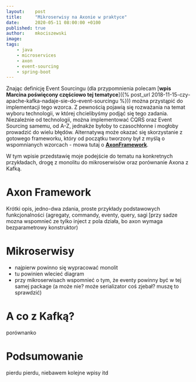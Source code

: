 ```yaml
---
layout:    post
title:     "Mikroserwisy na Axonie w praktyce"
date:      2020-05-11 08:00:00 +0100
published: true
author:    mkociszewski
image:     
tags:
    - java
    - microservices
    - axon
    - event-sourcing
    - spring-boot
---
```


Znając definicję Event Sourcingu (dla przypomnienia polecam [**wpis Marcina poświęcony częściowo tej tematyce**]({% post_url 2018-11-15-czy-apache-kafka-nadaje-sie-do-event-sourcingu %})) można przystąpić do implementacji tego wzorca.
Z pewnością pojawią się rozważania na temat wyboru technologii, w której chcielibyśmy podjąć się tego zadania. 
Niezależnie od technologii, można implementować CQRS oraz Event Sourcing samemu, od A-Z, jednakże byłoby to czasochłonne i mogłoby prowadzić do wielu błędów. 
Alternatywą może okazać się skorzystanie z gotowego frameworku, który od początku tworzony był z myślą o wspomnianych wzorcach - mowa tutaj o [**AxonFramework**](https://axoniq.io/).

W tym wpisie przedstawię moje podejście do tematu na konkretnych przykładach, drogę z monolitu do mikroserwisów oraz porównanie Axona z Kafką.

# Axon Framework
Krótki opis, jedno-dwa zdania, 
proste przykłady podstawowych funkcjonalności (agregaty, commandy, eventy, query, sagi [przy sadze mozna wspomnieć ze tylko inject z pola działa, bo axon wymaga bezparametrowy konstruktor)

# Mikroserwisy
- najpierw powinno się wypracować monolit 
- tu powinien wlecieć diagram
- przy mikroserwisach wspomnieć o tym, że eventy powinny być w tej samej package (a może nie? może serializator coś zjebał? muszę to sprawdzić)

# A co z Kafką?
porównanko


# Podsumowanie
pierdu pierdu, niebawem kolejne wpisy itd
